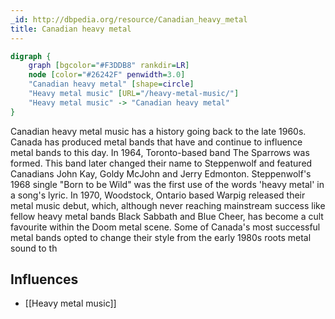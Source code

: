```yaml
---
_id: http://dbpedia.org/resource/Canadian_heavy_metal
title: Canadian heavy metal
---
```


```dot
digraph {
	graph [bgcolor="#F3DDB8" rankdir=LR]
	node [color="#26242F" penwidth=3.0]
	"Canadian heavy metal" [shape=circle]
	"Heavy metal music" [URL="/heavy-metal-music/"]
	"Heavy metal music" -> "Canadian heavy metal"
}
```

Canadian heavy metal music has a history going back to the late 1960s. Canada has produced metal bands that have and continue to influence metal bands to this day. In 1964, Toronto-based band The Sparrows was formed. This band later changed their name to Steppenwolf and featured Canadians John Kay, Goldy McJohn and Jerry Edmonton. Steppenwolf's 1968 single "Born to be Wild" was the first use of the words 'heavy metal' in a song's lyric. In 1970, Woodstock, Ontario based Warpig released their metal music debut, which, although never reaching mainstream success like fellow heavy metal bands Black Sabbath and Blue Cheer, has become a cult favourite within the Doom metal scene. Some of Canada's most successful metal bands opted to change their style from the early 1980s roots metal sound to th

## Influences
- [[Heavy metal music]]
